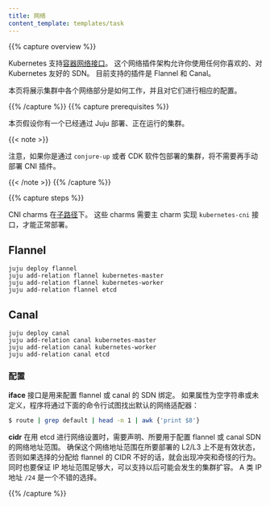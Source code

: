```yaml
---
title: 网络
content_template: templates/task
---
```


<!-- ---
title: Networking
content_template: templates/task
--- -->

{{% capture overview %}}

<!-- Kubernetes supports the [Container Network Interface (CNI)](https://github.com/containernetworking/cni).
This is a network plugin architecture that allows you to use whatever
Kubernetes-friendly SDN you want. Currently this means support for Flannel and Canal. -->

Kubernetes 支持[容器网络接口](https://github.com/containernetworking/cni)。
这个网络插件架构允许你使用任何你喜欢的、对 Kubernetes 友好的 SDN。
目前支持的插件是 Flannel 和 Canal。

<!-- This page shows how the various network portions of a cluster work and how to configure them. -->
本页将展示集群中各个网络部分是如何工作，并且对它们进行相应的配置。

{{% /capture %}}
{{% capture prerequisites %}}

<!-- This page assumes you have a working Juju deployed cluster. -->
本页假设你有一个已经通过 Juju 部署、正在运行的集群。

{{< note >}}
<!-- Note that if you deploy a cluster via conjure-up or the CDK bundles, manually deploying CNI plugins is unnecessary. -->
注意，如果你是通过 `conjure-up` 或者 CDK 软件包部署的集群，将不需要再手动部署 CNI 插件。

{{< /note >}}
{{% /capture %}}


{{% capture steps %}}

<!-- The CNI charms are [subordinates](https://jujucharms.com/docs/stable/authors-subordinate-applications).
These charms will require a principal charm that implements the `kubernetes-cni` interface in order to properly deploy. -->

CNI charms 在[子路径](https://jujucharms.com/docs/stable/authors-subordinate-applications)下。
这些 charms 需要主 charm 实现 `kubernetes-cni` 接口，才能正常部署。

## Flannel

```
juju deploy flannel
juju add-relation flannel kubernetes-master
juju add-relation flannel kubernetes-worker
juju add-relation flannel etcd
```

## Canal

```
juju deploy canal
juju add-relation canal kubernetes-master
juju add-relation canal kubernetes-worker
juju add-relation canal etcd
```

<!-- ### Configuration -->
### 配置

<!-- **iface** The interface to configure the flannel or canal SDN binding. If this value is
empty string or undefined the code will attempt to find the default network
adapter similar to the following command: -->

**iface** 接口是用来配置 flannel 或 canal 的 SDN 绑定。
如果属性为空字符串或未定义，程序将通过下面的命令行试图找出默认的网络适配器：

```bash
$ route | grep default | head -n 1 | awk {'print $8'}
```

<!-- **cidr** The network range to configure the flannel or canal SDN to declare when
establishing networking setup with etcd. Ensure this network range is not active
on layers 2/3 you're deploying to, as it will cause collisions and odd behavior
if care is not taken when selecting a good CIDR range to assign to flannel. It's
also good practice to ensure you allot yourself a large enough IP range to support
how large your cluster will potentially scale.  Class A IP ranges with /24 are
a good option. -->

**cidr** 在用 etcd 进行网络设置时，需要声明、所要用于配置 flannel 或 canal SDN 的网络地址范围。
确保这个网络地址范围在所要部署的 L2/L3 上不是有效状态，
否则如果选择的分配给 flannel 的 CIDR 不好的话，就会出现冲突和奇怪的行为。
同时也要保证 IP 地址范围足够大，可以支持以后可能会发生的集群扩容。
A 类 IP 地址 `/24` 是一个不错的选择。

{{% /capture %}}
